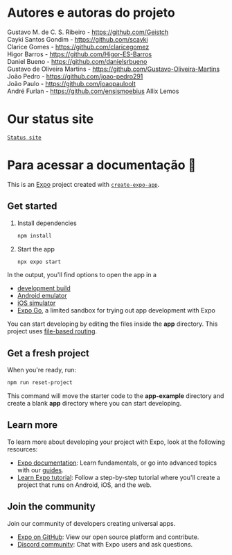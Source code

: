 # Autores e autoras do projeto
Gustavo M. de C. S. Ribeiro - https://github.com/Geistch  
Cayki Santos Gondim - https://github.com/scayki  
Clarice Gomes - https://github.com/claricegomez  
Higor Barros - https://github.com/Higor-ES-Barros  
Daniel Bueno - https://github.com/danielsrbueno  
Gustavo de Oliveira Martins - https://github.com/Gustavo-Oliveira-Martins  
João Pedro - https://github.com/joao-pedro291  
João Paulo - https://github.com/joaopauloolt  
André Furlan - https://github.com/ensismoebius
Allix Lemos

# Our status site

[`Status site`](https://ensismoebius.github.io/projetoDsTardeTurmaAB/participacao.html)

# Para acessar a documentação 👋

This is an [Expo](https://expo.dev) project created with [`create-expo-app`](https://www.npmjs.com/package/create-expo-app).

## Get started

1. Install dependencies

   ```bash
   npm install
   ```

2. Start the app

   ```bash
   npx expo start
   ```

In the output, you'll find options to open the app in a

- [development build](https://docs.expo.dev/develop/development-builds/introduction/)
- [Android emulator](https://docs.expo.dev/workflow/android-studio-emulator/)
- [iOS simulator](https://docs.expo.dev/workflow/ios-simulator/)
- [Expo Go](https://expo.dev/go), a limited sandbox for trying out app development with Expo

You can start developing by editing the files inside the **app** directory. This project uses [file-based routing](https://docs.expo.dev/router/introduction).

## Get a fresh project

When you're ready, run:

```bash
npm run reset-project
```

This command will move the starter code to the **app-example** directory and create a blank **app** directory where you can start developing.

## Learn more

To learn more about developing your project with Expo, look at the following resources:

- [Expo documentation](https://docs.expo.dev/): Learn fundamentals, or go into advanced topics with our [guides](https://docs.expo.dev/guides).
- [Learn Expo tutorial](https://docs.expo.dev/tutorial/introduction/): Follow a step-by-step tutorial where you'll create a project that runs on Android, iOS, and the web.

## Join the community

Join our community of developers creating universal apps.

- [Expo on GitHub](https://github.com/expo/expo): View our open source platform and contribute.
- [Discord community](https://chat.expo.dev): Chat with Expo users and ask questions.
